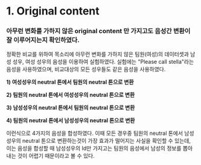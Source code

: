 # 1. Original content

### 아무런 변화를 가하지 않은 original content 만 가지고도 음성간 변환이 잘 이루어지는지 확인하였다. 

정확한 비교를 위하여 목소리에 아무런 변화를 가하지 않은 팀원(여성)의 데이터셋과 남성 성우, 여성 성우의 음성을 이용하여 실험하였다. 실험에는  "Please call stella"라는 음성을 사용하였으며, 비교대상의 모든 성우들도 같은 음성을 사용하였다.  

**1)  여성성우의 neutral 톤에서 팀원의 neutral 톤으로 변환** 

**2) 팀원의 neutral 톤에서 여성성우의 neutral 톤으로 변환** 

**3) 남성성우의 neutral 톤에서 팀원의 neutral 톤으로 변환**

**4) 팀원의 neutral 톤에서 남성성우의 neutral 톤으로 변환** 

이런식으로 4가지의 음성을 합성하였다. 이때 모든 경우중 팀원의 neutral 톤에서 남성성우의 neutral 톤으로 변환하는것이 가장 효과가 떨어지는 사실을 확인할 수 있는데, 이는 음성을 합성할 때 남성성우의 Id만 가지고는 팀원의 음성에서 남성의 정보를 뽑아내는 것이 어렵기 때문이라고 볼 수 있다. 

